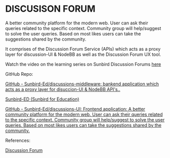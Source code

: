 # DISCUSISON FORUM

A better community platform for the modern web. User can ask their queries related to the specific context. Community group will help/suggest to solve the user queries. Based on most likes users can take the suggestions shared by the community.

It comprises of the Discussion Forum Service (APIs) which acts as a proxy layer for discussion-UI & NodeBB as well as the Discussion Forum UX tool.

Watch the video on the learning series on Sunbird Discussion Forums [here](https://www.youtube.com/watch?v=OGj4qz4OBUY)



GitHub Repo:

[GitHub - Sunbird-Ed/discussions-middleware: bankend application which acts as a proxy layer for disuccion-UI & NodeBB API's..](https://github.com/Sunbird-Ed/discussions-middleware)

[Sunbird-ED (Sunbird for Education)](https://github.com/orgs/Sunbird-Ed/repositories?q=nodebb-plugin\&type=\&language=\&sort=)

[GitHub - Sunbird-Ed/discussions-UI: Frontend application: A better community platform for the modern web. User can ask their queries related to the specific context. Community group will help/suggest to solve the user queries. Based on most likes users can take the suggestions shared by the community.](https://github.com/Sunbird-Ed/discussions-UI)

References:

[Discussion Forum](https://project-sunbird.atlassian.net/wiki/spaces/SBDES/pages/1813577729)

&#x20;
